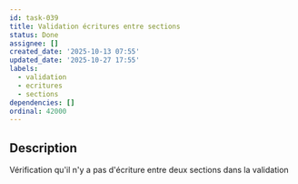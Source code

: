 ```yaml
---
id: task-039
title: Validation écritures entre sections
status: Done
assignee: []
created_date: '2025-10-13 07:55'
updated_date: '2025-10-27 17:55'
labels:
  - validation
  - ecritures
  - sections
dependencies: []
ordinal: 42000
---
```


## Description

<!-- SECTION:DESCRIPTION:BEGIN -->
Vérification qu'il n'y a pas d'écriture entre deux sections dans la validation
<!-- SECTION:DESCRIPTION:END -->
